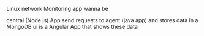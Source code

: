 Linux network Monitoring app wanna be

central (Node.js) App send requests to 
agent (java app) and stores data in a MongoDB
ui is a Angular App that shows these data

